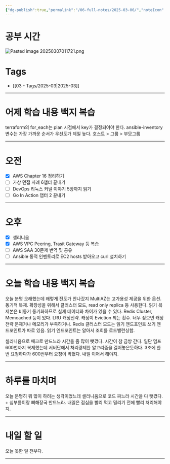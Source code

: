 ```yaml
---
{"dg-publish":true,"permalink":"/06-full-notes/2025-03-06/","noteIcon":""}
---
```


# 공부 시간
![Pasted image 20250307011721.png](/img/user/Pasted%20image%2020250307011721.png)
# Tags
- [[03 - Tags/2025-03\|2025-03]]

---
# 어제 학습 내용 백지 복습
terraform의 for_each는 plan 시점에서 key가 결정되어야 한다.
ansible-inventory 변수는 가장 가까운 순서가 우선도가 제일 높다. 호스트 > 그룹 > 부모그룹

---
# 오전
- [x] AWS Chapter 16 정리하기
- [ ] 가상 면접 사례 6챕터 끝내기
- [ ] DevOps 리눅스 커널 이야기 5장까지 읽기
- [ ] Go In Action 챕터 2 끝내기
---
# 오후
- [x] 셀리니움
- [x] AWS VPC Peering, Trasit Gateway 등 복습
- [ ] AWS SAA 30문제 번역 및 공유
- [ ] Ansible 동적 인벤토리로 EC2 hosts 받아오고 curl 설치하기
---
# 오늘 학습 내용 백지 복습
오늘 분명 오래했는데 왜렇게 진도가 안나갔지
MultiAZ는 고가용성 제공을 위한 옵션. 동기적 복제.
확장성을 위해서 클러스터 모드, read only replica 등 사용한다.
읽기 복제본은 비동기 동기화하므로 실제 데이터와 차이가 있을 수 있다.
Redis Cluster, Memcached 등이 있다.
LRU  캐싱전략. 캐싱이 Eviction 되는 횟수. 너무 잦으면 캐싱 전략 문제거나 메모리가 부족하거나.
Redis 클러스터 모드는 읽기 엔드포인트 쓰기 엔드포인트가 따로 있음.
읽기 엔드포인트는 알아서 조회를 로드밸런싱함.

셀리니움으로 매크로 만드느라 시간을 좀 많이 뺏겼다. 시간이 참 금방 간다.
일단 덤프 600번까지 복제했는데 서버단에서 처리량제한 알고리즘을 걸어놓은듯하다. 3초에 한 번 요청하다가 600번부터 요청이 막혔다. 내일 이어서 해야지.

---
# 하루를 마치며
오늘 분명히 뭐 많이 하려는 생각이었느데
셀리니움으로 코드 짜느라 시간을 다 뺏겼다. + 심부름이랑 뼈해장국 만드느라.
내일은 점심을 빨리 먹고 밀리기 전에 빨리 처리해야지.

---
# 내일 할 일
오늘 못한 일 전부다.

---
